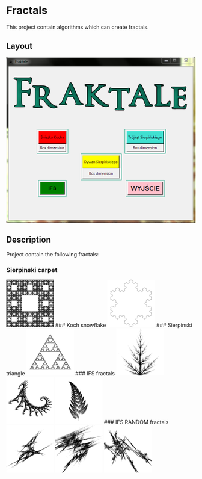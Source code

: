 # Fractals
This project contain algorithms which can create fractals.

## Layout
![game layout](https://raw.githubusercontent.com/Stanisz96/Fractals/master/RUN/dist/game.png)


## Description
Project contain the following fractals:

### Sierpinski carpet
<img src="https://raw.githubusercontent.com/Stanisz96/Fractals/master/RUN/dist/dywan.png" height="25%" width="25%">
### Koch snowflake
<img src="https://raw.githubusercontent.com/Stanisz96/Fractals/master/RUN/dist/sniezka.png" height="25%" width="25%">
### Sierpinski triangle
<img src="https://raw.githubusercontent.com/Stanisz96/Fractals/master/RUN/dist/trojkat.png" height="25%" width="25%">
### IFS fractals
<img src="https://raw.githubusercontent.com/Stanisz96/Fractals/master/RUN/dist/krzak.png" height="25%" width="25%">
<img src="https://raw.githubusercontent.com/Stanisz96/Fractals/master/RUN/dist/smok.png" height="25%" width="25%">
<img src="https://raw.githubusercontent.com/Stanisz96/Fractals/master/RUN/dist/paproc.png" height="25%" width="25%">
### IFS RANDOM fractals
<img src="https://raw.githubusercontent.com/Stanisz96/Fractals/master/RUN/dist/random1.png" height="25%" width="25%">
<img src="https://raw.githubusercontent.com/Stanisz96/Fractals/master/RUN/dist/random2.png" height="25%" width="25%">
<img src="https://raw.githubusercontent.com/Stanisz96/Fractals/master/RUN/dist/random3.png" height="25%" width="25%">
